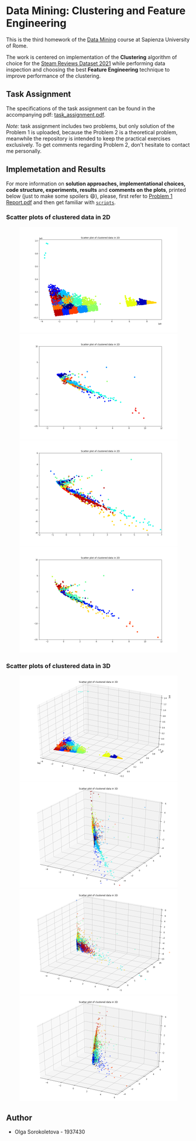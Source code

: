 # Data Mining: Clustering and Feature Engineering

This is the third homework of the [Data Mining](http://aris.me/index.php/data-mining-2021) course at Sapienza University of Rome.

The work is centered on implementation of the **Clustering** algorithm of choice for the [Steam
Reviews Dataset 2021](https://www.kaggle.com/datasets/najzeko/steam-reviews-2021) while performing data inspection and choosing the best **Feature Engineering** technique to improve performance of the clustering.

## Task Assignment

The specifications of the task assignment can be found in the accompanying pdf: [task_assignment.pdf](https://github.com/olga-sorokoletova/Data-Mining/blob/main/Homework%203/task_assignment.pdf). 

*Note:* task assignment includes two problems, but only solution of the Problem 1 is uploaded, because the Problem 2 is a theoretical problem, meanwhile the repository is intended to keep the practical exercises exclusively. To get comments regarding Problem 2, don't hesitate to contact me personally.

## Implemetation and Results

For more information on **solution approaches, implementational choices, code structure, experiments, results** and **comments on the plots**, printed below (just to make some spoilers 😄), please, first refer to [Problem 1 Report.pdf](https://github.com/olga-sorokoletova/Data-Mining/blob/main/Homework%203/Problem%201%20Report.pdf) and then get familiar with [```scripts```](https://github.com/olga-sorokoletova/Data-Mining/tree/main/Homework%203/scripts).

### Scatter plots of clustered data in 2D

<p align="center">
  <img src="./Report%20Images%20%2B%202D/Scatter%20plot%20of%20clustered%20data%20in%202D%20mode%20wfe.png" width="432" height="288"/><img src="./Report%20Images%20%2B%202D/Scatter%20plot%20of%20clustered%20data%20in%202D%20mode%20sin.png" width="432" height="288"/><img src="./Report%20Images%20%2B%202D/Scatter%20plot%20of%20clustered%20data%20in%202D%20mode%20nlp.png" width="432" height="288"/><img src="./Report%20Images%20%2B%202D/Scatter%20plot%20of%20clustered%20data%20in%202D%20mode%20pca.png" width="432" height="288"/>
</p>

### Scatter plots of clustered data in 3D

<p align="center">
  <img src="./Report%20Images%20%2B%202D/Scatter%20plot%20of%20clustered%20data%20in%203D%20mode%20wfe.png" width="432" height="288"/><img src="./Report%20Images%20%2B%202D/Scatter%20plot%20of%20clustered%20data%20in%203D%20mode%20sin.png" width="432" height="288"/><img src="./Report%20Images%20%2B%202D/Scatter%20plot%20of%20clustered%20data%20in%203D%20mode%20nlp.png" width="432" height="288"/><img src="./Report%20Images%20%2B%202D/Scatter%20plot%20of%20clustered%20data%20in%203D%20mode%20pca.png" width="432" height="288"/>
</p>

## Author
- Olga Sorokoletova - 1937430
